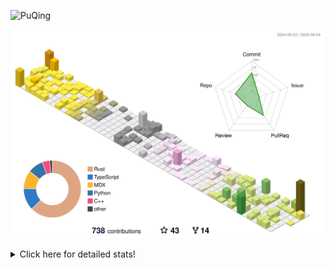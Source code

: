 ![PuQing](https://user-images.githubusercontent.com/27223114/171565019-9a56fae6-b08b-421f-99db-7e830da42371.png)

![](./profile-3d-contrib/profile-season-animate.svg)

<details>
<summary>Click here for detailed stats!</summary>

<!--START_SECTION:waka-->
![Lines of code](https://img.shields.io/badge/From%20Hello%20World%20I%27ve%20Written-2.7%20million%20lines%20of%20code-blue)

**🐱 My GitHub Data** 

> 📦 455.9 kB Used in GitHub's Storage 
 > 
> 🏆 502 Contributions in the Year 2025
 > 
> 🚫 Not Opted to Hire
 > 
> 📜 35 Public Repositories 
 > 
> 🔑 35 Private Repositories 
 > 
**I'm an Early 🐤** 

```text
🌞 Morning                1009 commits        ██░░░░░░░░░░░░░░░░░░░░░░░   09.39 % 
🌆 Daytime                4631 commits        ███████████░░░░░░░░░░░░░░   43.10 % 
🌃 Evening                2900 commits        ███████░░░░░░░░░░░░░░░░░░   26.99 % 
🌙 Night                  2204 commits        █████░░░░░░░░░░░░░░░░░░░░   20.51 % 
```


📊 **This Week I Spent My Time On** 

```text
💬 Programming Languages: 
Python                   15 hrs 19 mins      ████████████████████████░   96.11 % 
Rust                     8 mins              ░░░░░░░░░░░░░░░░░░░░░░░░░   00.88 % 
Other                    6 mins              ░░░░░░░░░░░░░░░░░░░░░░░░░   00.69 % 
Markdown                 6 mins              ░░░░░░░░░░░░░░░░░░░░░░░░░   00.67 % 
JSON                     5 mins              ░░░░░░░░░░░░░░░░░░░░░░░░░   00.61 % 

🔥 Editors: 
VS Code                  15 hrs 54 mins      █████████████████████████   99.76 % 
Obsidian                 2 mins              ░░░░░░░░░░░░░░░░░░░░░░░░░   00.24 % 

💻 Operating System: 
Linux                    15 hrs 41 mins      █████████████████████████   98.43 % 
WSL                      11 mins             ░░░░░░░░░░░░░░░░░░░░░░░░░   01.25 % 
Mac                      3 mins              ░░░░░░░░░░░░░░░░░░░░░░░░░   00.32 % 
```


<!--END_SECTION:waka-->
</details>
